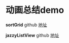 # 动画总结demo

**sortGrid** github [地址](https://github.com/JohnnyYin/SortGridView)

**jazzyListView** github [地址](https://github.com/twotoasters/JazzyListView)